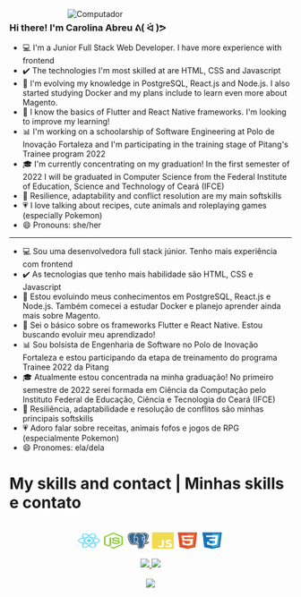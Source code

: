 <img src="https://raw.githubusercontent.com/MicaelliMedeiros/micaellimedeiros/master/image/computer-illustration.png" min-width="400px" max-width="400px" width="400px" align="right" alt="Computador">

### Hi there! I'm Carolina Abreu ᕕ( ᐛ )ᕗ

- 💻 I'm a Junior Full Stack Web Developer. I have more experience with frontend
- ✔️ The technologies I'm most skilled at are HTML, CSS and Javascript
- 🔭 I'm evolving my knowledge in PostgreSQL, React.js and Node.js. I also started studying Docker and my plans include to learn even more about Magento.
- 📱 I know the basics of Flutter and React Native frameworks. I'm looking to improve my learning!
- 📊 I'm working on a schoolarship of Software Engineering at Polo de Inovação Fortaleza and I'm participating in the training stage of Pitang's Trainee program 2022
- 🎓 I'm currently concentrating on my graduation! In the first semester of 2022 I will be graduated in Computer Science from the Federal Institute of Education, Science and Technology of Ceará (IFCE)
- 💬 Resilience, adaptability and conflict resolution are my main softskills
- 💗 I love talking about recipes, cute animals and roleplaying games (especially Pokemon)
- 😄 Pronouns: she/her

---

- 💻 Sou uma desenvolvedora full stack júnior. Tenho mais experiência com frontend
- ✔️ As tecnologias que tenho mais habilidade são HTML, CSS e Javascript
- 🔭 Estou evoluindo meus conhecimentos em PostgreSQL, React.js e Node.js. Também comecei a estudar Docker e planejo aprender ainda mais sobre Magento.
- 📱 Sei o básico sobre os frameworks Flutter e React Native. Estou buscando evoluir meu aprendizado!
- 📊 Sou bolsista de Engenharia de Software no Polo de Inovação Fortaleza e estou participando da etapa de treinamento do programa Trainee 2022 da Pitang
- 🎓 Atualmente estou concentrada na minha graduação! No primeiro semestre de 2022 serei formada em Ciência da Computação pelo Instituto Federal de Educação, Ciência e Tecnologia do Ceará (IFCE)
- 💬 Resiliência, adaptabilidade e resolução de conflitos são minhas principais softskills
- 💗 Adoro falar sobre receitas, animais fofos e jogos de RPG (especialmente Pokemon)
- 😄 Pronomes: ela/dela

# My skills and contact | Minhas skills e contato

<div style="display: inline_block" align="center"><br>
  <a href="https://pt-br.reactjs.org/" target="_blank"><img align="center" title="React.js" alt="Carol-React" height="30" width="40" src="https://raw.githubusercontent.com/devicons/devicon/master/icons/react/react-original.svg"></a>
  <a href="https://nodejs.org/en/about/" target="_blank"><img align="center" title="Node.js" alt="Carol-Node" height="30" width="40" src="https://raw.githubusercontent.com/devicons/devicon/master/icons/nodejs/nodejs-original.svg"></a>
  <a href="https://www.postgresql.org/" target="_blank"><img align="center" title="PostgreSQL" alt="Carol-PostgreSQL" height="30" width="40" src="https://raw.githubusercontent.com/devicons/devicon/master/icons/postgresql/postgresql-original.svg"></a>
  <a href="https://developer.mozilla.org/pt-BR/docs/Web/JavaScript" target="_blank"><img align="center" title="Javascript" alt="Carol-Js" height="30" width="40" src="https://raw.githubusercontent.com/devicons/devicon/master/icons/javascript/javascript-plain.svg"></a>
  <a href="https://developer.mozilla.org/pt-BR/docs/Web/HTML" target="_blank"><img align="center" title="HTML5" alt="Carol-HTML" height="30" width="40" src="https://raw.githubusercontent.com/devicons/devicon/master/icons/html5/html5-original.svg"></a>
  <a href="https://developer.mozilla.org/pt-BR/docs/Web/CSS" target="_blank"><img align="center" title="CSS3" alt="Carol-CSS" height="30" width="40" src="https://raw.githubusercontent.com/devicons/devicon/master/icons/css3/css3-original.svg"></a>  
</div><br>

<div align="center">
  <a href="https://github.com/CarolinaAbreu19">
  <img height="180em" src="https://github-readme-stats.vercel.app/api?username=CarolinaAbreu19&show_icons=true&theme=tokyonight&include_all_commits=true&count_private=true"/>
  <img height="180em" src="https://github-readme-stats.vercel.app/api/top-langs/?username=CarolinaAbreu19&layout=compact&langs_count=7&theme=tokyonight"/>
  </a>
</div><br>

<div align="center">
  <a href="https://www.linkedin.com/in/ana-carolina-silva-abreu/" target="_blank"><img src="https://img.shields.io/badge/LinkedIn-0077B5?style=for-the-badge&logo=linkedin&logoColor=white"></a>
</div>
